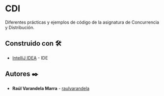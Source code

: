 # CDI

Diferentes prácticas y ejemplos de código de la asignatura de Concurrencia y Distribución.

## Construido con :hammer_and_wrench:

* [IntelliJ IDEA](https://www.jetbrains.com/es-es/idea/) - IDE

## Autores :black_nib:

* **Raúl Varandela Marra** -  [raulvarandela](https://github.com/raulvarandela)

